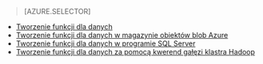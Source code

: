 > [AZURE.SELECTOR]
- [Tworzenie funkcji dla danych](../articles/machine-learning-data-science-create-features.md)
- [Tworzenie funkcji dla danych w magazynie obiektów blob Azure](../articles/machine-learning-data-science-create-features-blob.md)
- [Tworzenie funkcji dla danych w programie SQL Server](../articles/machine-learning/machine-learning-data-science-create-features-sql-server.md)
- [Tworzenie funkcji dla danych za pomocą kwerend gałęzi klastra Hadoop](../articles/machine-learning/machine-learning-data-science-create-features-hive.md)
